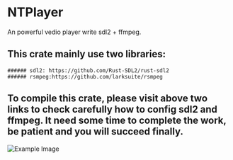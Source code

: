 # NTPlayer
An powerful vedio player write sdl2 + ffmpeg.
## This crate mainly use two libraries:
    ###### sdl2: https://github.com/Rust-SDL2/rust-sdl2
    ###### rsmpeg:https://github.com/larksuite/rsmpeg
## To compile this crate, please visit above two links to check carefully how to config sdl2 and ffmpeg. It need some time to complete the work, be patient and you will succeed finally.

![Example Image](./assets/example.png)
